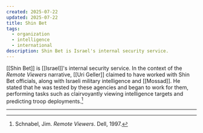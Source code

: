```yaml
---
created: 2025-07-22
updated: 2025-07-22
title: Shin Bet
tags:
  - organization
  - intelligence
  - international
description: Shin Bet is Israel's internal security service.
---
```


[[Shin Bet]] is [[Israel]]'s internal security service. In the context of the *Remote Viewers* narrative, [[Uri Geller]] claimed to have worked with Shin Bet officials, along with Israeli military intelligence and [[Mossad]]. He stated that he was tested by these agencies and began to work for them, performing tasks such as clairvoyantly viewing intelligence targets and predicting troop deployments.[^1]

---

[^1]: Schnabel, Jim. *Remote Viewers*. Dell, 1997.